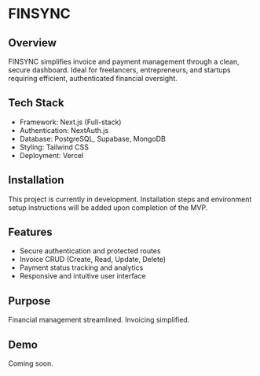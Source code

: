 # FINSYNC

## Overview
FINSYNC simplifies invoice and payment management through a clean, secure dashboard. Ideal for freelancers, entrepreneurs, and startups requiring efficient, authenticated financial oversight.

## Tech Stack
- Framework: Next.js (Full-stack)
- Authentication: NextAuth.js
- Database: PostgreSQL, Supabase, MongoDB
- Styling: Tailwind CSS
- Deployment: Vercel

## Installation
This project is currently in development. Installation steps and environment setup instructions will be added upon completion of the MVP.

## Features
- Secure authentication and protected routes
- Invoice CRUD (Create, Read, Update, Delete)
- Payment status tracking and analytics
- Responsive and intuitive user interface

## Purpose
Financial management streamlined. Invoicing simplified.

## Demo
Coming soon.
